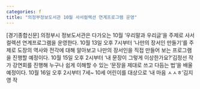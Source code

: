 ```yaml
---
categories: f
title: "의정부정보도서관 10월 사서컬렉션 연계프로그램 운영"
---
```

[경기종합신문] 의정부시 정보도서관은 다가오는 10월 ‘우리말과 우리글’을 주제로 사서컬렉션 연계프로그램을 운영한다. 10월 13일 오후 7시부터 ‘나만의 장서인 만들기’를 주제로 도장의 역사와 전각에 대해 알아보고 나만의 장서인을 직접 만들어 보는 프로그램을 진행할 예정이다. 10월 15일 오후 2시부터 ‘내 문장이 그렇게 이상한가요?’김정선 작가 강연회를 진행해 누구나 쉽게 이해할 수 있는 ‘문장을 제대로 쓰고 다듬는 법’을 배울 예정이다. 10월 16일 오후 2시부터 7세~ 10세 어린이를 대상으로 ‘내 마음 ㅅㅅㅎ’김지영 작